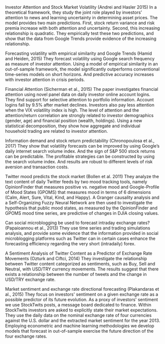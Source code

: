 Investor Attention and Stock Market Volatility (Andrei and Hasler 2015)
In a theoretical framework, they study the joint role played by investors’ attention to
news and learning uncertainty in determining asset prices. The model provides two main
predictions. First, stock return variance and risk premia increase with both attention and
uncertainty. Second, this increasing relationship is quadratic. They empirically test these two
predictions, and show that the data from Google Trends provide evidence of the increasing relationship.

Forecasting volatility with empirical similarity and Google Trends (Hamid and Heiden, 2015)
They forecast volatility using Google search frequency as measure of investor attention. Using a model of empirical similarity in an out-of-sample framework, the model significantly outperforms conventional time-series models on short horizons. And predictive accuracy increases with investor attention in crisis periods.

Financial Attention (Sicherman et al., 2015)
The paper investigates financial attention using novel panel data on daily investor online account logins. They find support for selective attention to portfolio information. Account logins fall by 9.5% after market declines. Investors also pay less attention when the VIX volatility index is high. The level of attention and the attention/return correlation are strongly related to investor demographics (gender, age) and financial position (wealth, holdings). Using a new statistical decomposition, they show how aggregate and individual household trading are related to investor attention.

Information demand and stock return predictability (Chronopoulosa et al., 2017)
They show that volatility forecasts can be improved by using Google’s daily internet search volume index. And the sign of S&P 500 stock returns can be predictable. The profitable strategies can be constructed by using the search volume index. And results are robust to different levels of risk aversion and transaction costs.

Twitter mood predicts the stock market (Bollen et al. 2011)
They analyze the text content of daily Twitter feeds by two mood tracking tools, namely OpinionFinder that measures positive vs. negative mood and Google-Profile of Mood States (GPOMS) that measures mood in terms of 6 dimensions (Calm, Alert, Sure, Vital, Kind, and Happy). A Granger causality analysis and a Self-Organizing Fuzzy Neural Network are then used to investigate the hypothesis that public mood states, as measured by the OpinionFinder and GPOMS mood time series, are predictive
of changes in DJIA closing values.

Can social microblogging be used to forecast intraday exchange rates? (Papaioannou et al., 2013)
They use time series and trading simulations analysis, and provide some evidence that the information provided in social microblogging platforms such as Twitter can in certain cases enhance the forecasting efficiency regarding the very short (intradaily) forex.

A Sentiment Analysis of Twitter Content as a Predictor of Exchange Rate Movements (Ozturk and Ciftci, 2014)
They investigate the relationship between Twitter content categorized as sentiments, such as Buy, Sell and Neutral, with USD/TRY currency movements. The results suggest that there exists a relationship between the number of tweets and the change in USD/TRY exchange rate.

Market sentiment and exchange rate directional forecasting (Plakandaras et al., 2015)
They focus on investors' sentiment on a given exchange rate as a possible predictor of its future evolution. As a proxy of investors' sentiment we use StockTwits posts, a message board dedicated to finance. Within StockTwits investors are asked to explicitly state their market expectations. They use the daily data on the nominal exchange rate of four currencies against the U.S. dollar and the extracted market sentiment for the year 2013. Employing econometric and machine learning methodologies we develop models that forecast in out-of-sample exercise the future direction of the four exchange rates.
